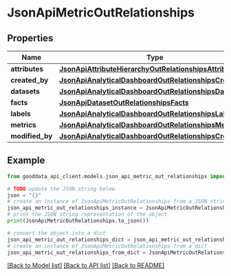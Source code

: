 # JsonApiMetricOutRelationships


## Properties

Name | Type | Description | Notes
------------ | ------------- | ------------- | -------------
**attributes** | [**JsonApiAttributeHierarchyOutRelationshipsAttributes**](JsonApiAttributeHierarchyOutRelationshipsAttributes.md) |  | [optional] 
**created_by** | [**JsonApiAnalyticalDashboardOutRelationshipsCreatedBy**](JsonApiAnalyticalDashboardOutRelationshipsCreatedBy.md) |  | [optional] 
**datasets** | [**JsonApiAnalyticalDashboardOutRelationshipsDatasets**](JsonApiAnalyticalDashboardOutRelationshipsDatasets.md) |  | [optional] 
**facts** | [**JsonApiDatasetOutRelationshipsFacts**](JsonApiDatasetOutRelationshipsFacts.md) |  | [optional] 
**labels** | [**JsonApiAnalyticalDashboardOutRelationshipsLabels**](JsonApiAnalyticalDashboardOutRelationshipsLabels.md) |  | [optional] 
**metrics** | [**JsonApiAnalyticalDashboardOutRelationshipsMetrics**](JsonApiAnalyticalDashboardOutRelationshipsMetrics.md) |  | [optional] 
**modified_by** | [**JsonApiAnalyticalDashboardOutRelationshipsCreatedBy**](JsonApiAnalyticalDashboardOutRelationshipsCreatedBy.md) |  | [optional] 

## Example

```python
from gooddata_api_client.models.json_api_metric_out_relationships import JsonApiMetricOutRelationships

# TODO update the JSON string below
json = "{}"
# create an instance of JsonApiMetricOutRelationships from a JSON string
json_api_metric_out_relationships_instance = JsonApiMetricOutRelationships.from_json(json)
# print the JSON string representation of the object
print(JsonApiMetricOutRelationships.to_json())

# convert the object into a dict
json_api_metric_out_relationships_dict = json_api_metric_out_relationships_instance.to_dict()
# create an instance of JsonApiMetricOutRelationships from a dict
json_api_metric_out_relationships_from_dict = JsonApiMetricOutRelationships.from_dict(json_api_metric_out_relationships_dict)
```
[[Back to Model list]](../README.md#documentation-for-models) [[Back to API list]](../README.md#documentation-for-api-endpoints) [[Back to README]](../README.md)


